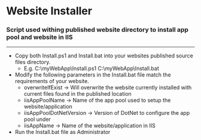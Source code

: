 # Website Installer
### Script used withing published website directory to install app pool and website in IIS
----


* Copy both Install.ps1 and Install.bat into your websites published source files directory.
  * E.g. C:\myWebApp\Install.ps1   C:\myWebApp\Install.bat
* Modify the following parameters in the Install.bat file match the requirements of your website.
  * overwriteIfExist         -> Will overwrite the website currently installed with current files found in the published location
  * iisAppPoolName           -> Name of the app pool used to setup the website/application
  * iisAppPoolDotNetVersion  -> Version of DotNet to configure the app pool under
  * iisAppName               -> Name of the website/application in IIS
* Run the Install.bat file as Administrator


